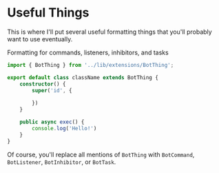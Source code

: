 # Useful Things

This is where I'll put several useful formatting things that you'll probably want to use eventually.


Formatting for commands, listeners, inhibitors, and tasks
```ts
import { BotThing } from '../lib/extensions/BotThing';

export default class className extends BotThing {
	constructor() {
		super('id', {
			
		})
	}

	public async exec() {
		console.log('Hello!')
    }
}
```
Of course, you'll replace all mentions of `BotThing` with `BotCommand`, `BotListener`, `BotInhibitor`, or `BotTask`.